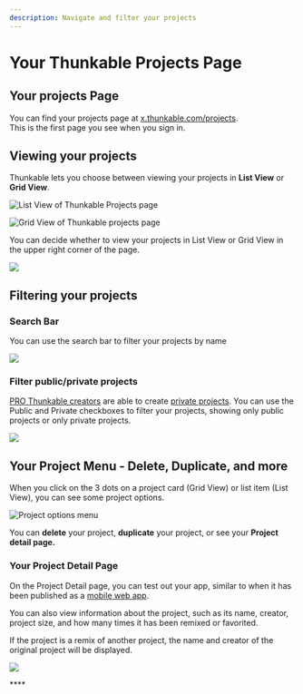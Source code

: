 ```yaml
---
description: Navigate and filter your projects
---
```


# Your Thunkable Projects Page

## Your projects Page

You can find your projects page at [x.thunkable.com/projects](https://x.thunkable.com/projects).   
This is the first page you see when you sign in.

## Viewing your projects

Thunkable lets you choose between viewing your projects in **List View** or **Grid View**.

![List View of Thunkable Projects page](.gitbook/assets/listview.jpg)

![Grid View of Thunkable projects page](.gitbook/assets/gridview.jpg)

You can decide whether to view your projects in List View or Grid View in the upper right corner of the page.

![](.gitbook/assets/listgridtoggle.png)

## Filtering your projects

### Search Bar

You can use the search bar to filter your projects by name

![](.gitbook/assets/searchbar.png)

### Filter public/private projects

[PRO Thunkable creators](https://thunkable.com/#/pricing) are able to create [private projects](projects.md#private-projects). You can use the Public and Private checkboxes to filter your projects, showing only public projects or only private projects.

![](.gitbook/assets/pubprivpop.png)

## Your Project Menu - Delete, Duplicate, and more

When you click on the 3 dots on a project card \(Grid View\) or list item \(List View\), you can see some project options.

![Project options menu](.gitbook/assets/screen-shot-2020-06-12-at-2.08.57-pm.png)

You can **delete** your project, **duplicate** your project, or see your **Project detail page.**

### **Your Project Detail Page**

On the Project Detail page, you can test out your app, similar to when it has been published as a [mobile web app](publish-as-a-web-app-pro.md#mobile-web-app). 

You can also view information about the project, such as its name, creator, project size, and how many times it has been remixed or favorited.

If the project is a remix of another project, the name and creator of the original project will be displayed.

![](.gitbook/assets/project_detail_page.png)

\*\*\*\*

